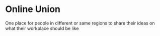 # Online Union
 One place for people in different or same regions to share their ideas on what their workplace should be like

